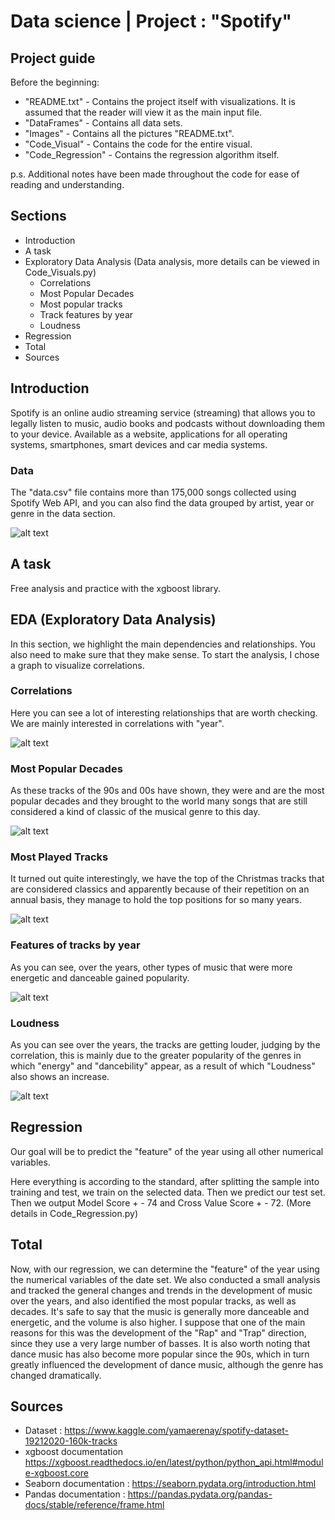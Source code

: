 # Data science | Project : "Spotify"

## Project guide

Before the beginning:
- "README.txt" - Contains the project itself with visualizations. It is assumed that the reader will view it as the main input file.
- "DataFrames" - Contains all data sets.
- "Images" - Contains all the pictures "README.txt".
- "Code_Visual" - Contains the code for the entire visual.
- "Code_Regression" - Contains the regression algorithm itself.

p.s. Additional notes have been made throughout the code for ease of reading and understanding.

## Sections

- Introduction
- A task
- Exploratory Data Analysis (Data analysis, more details can be viewed in Code_Visuals.py)
  - Correlations
  - Most Popular Decades
  - Most popular tracks
  - Track features by year
  - Loudness
- Regression
- Total
- Sources

## Introduction

Spotify is an online audio streaming service (streaming) that allows you to legally listen to music, audio books and podcasts without downloading them to your device. Available as a website, applications for all operating systems, smartphones, smart devices and car media systems.

### Data

The "data.csv" file contains more than 175,000 songs collected using Spotify Web API, and you can also find the data grouped by artist, year or genre in the data section.

![alt text](https://github.com/Aettio/DS_Project_Spotify/blob/main/Images/Spotify_intro.jpg)

## A task

Free analysis and practice with the xgboost library.

## EDA (Exploratory Data Analysis)

In this section, we highlight the main dependencies and relationships. You also need to make sure that they make sense. To start the analysis, I chose a graph to visualize correlations.

### Correlations

Here you can see a lot of interesting relationships that are worth checking. We are mainly interested in correlations with "year".

![alt text](https://github.com/Aettio/DS_Project_Spotify/blob/main/Images/Корреляции.png)

### Most Popular Decades

As these tracks of the 90s and 00s have shown, they were and are the most popular decades and they brought to the world many songs that are still considered a kind of classic of the musical genre to this day.

![alt text](https://github.com/Aettio/DS_Project_Spotify/blob/main/Images/Популярнгсть_по_десятилетиям.png)

### Most Played Tracks

It turned out quite interestingly, we have the top of the Christmas tracks that are considered classics and apparently because of their repetition on an annual basis, they manage to hold the top positions for so many years.

![alt text](https://github.com/Aettio/DS_Project_Spotify/blob/main/Images/Самая_популярная_песня.png)

### Features of tracks by year

As you can see, over the years, other types of music that were more energetic and danceable gained popularity.

![alt text](https://github.com/Aettio/DS_Project_Spotify/blob/main/Images/Особенности_по_year.jpeg)

### Loudness

As you can see over the years, the tracks are getting louder, judging by the correlation, this is mainly due to the greater popularity of the genres in which "energy" and "dancebility" appear, as a result of which "Loudness" also shows an increase.

![alt text](https://github.com/Aettio/DS_Project_Spotify/blob/main/Images/loudness_by_year.jpeg)

## Regression

Our goal will be to predict the "feature" of the year using all other numerical variables.

Here everything is according to the standard, after splitting the sample into training and test, we train on the selected data. Then we predict our test set. Then we output Model Score + - 74 and Cross Value Score + - 72.
(More details in Code_Regression.py)

## Total

Now, with our regression, we can determine the "feature" of the year using the numerical variables of the date set. We also conducted a small analysis and tracked the general changes and trends in the development of music over the years, and also identified the most popular tracks, as well as decades. It's safe to say that the music is generally more danceable and energetic, and the volume is also higher. I suppose that one of the main reasons for this was the development of the "Rap" and "Trap" direction, since they use a very large number of basses. It is also worth noting that dance music has also become more popular since the 90s, which in turn greatly influenced the development of dance music, although the genre has changed dramatically.

## Sources

- Dataset : https://www.kaggle.com/yamaerenay/spotify-dataset-19212020-160k-tracks
- xgboost documentation https://xgboost.readthedocs.io/en/latest/python/python_api.html#module-xgboost.core
- Seaborn documentation : https://seaborn.pydata.org/introduction.html
- Pandas documentation : https://pandas.pydata.org/pandas-docs/stable/reference/frame.html
